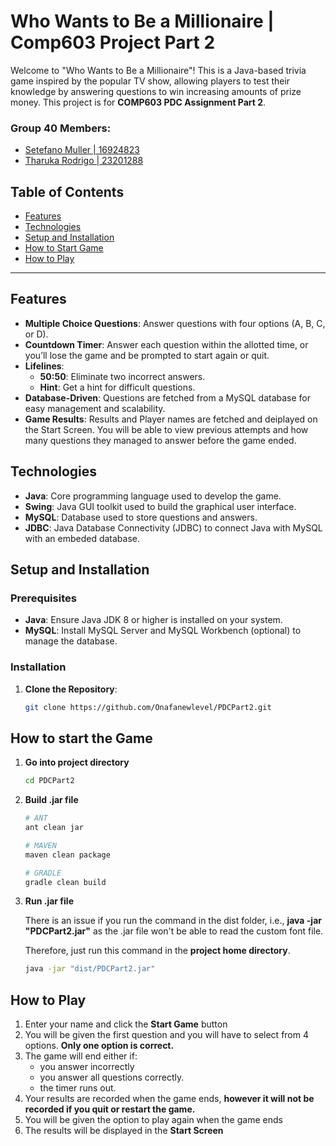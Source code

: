 # Who Wants to Be a Millionaire | Comp603 Project Part 2

Welcome to "Who Wants to Be a Millionaire"! This is a Java-based trivia game inspired by the popular TV show, allowing players to test their knowledge by answering questions to win increasing amounts of prize money. This project is for **COMP603 PDC Assignment Part 2**.

### Group 40 Members:
- [Setefano Muller | 16924823](https://github.com/Onafanewlevel)
- [Tharuka Rodrigo | 23201288](https://github.com/tharukatr)

## Table of Contents
- [Features](#features)
- [Technologies](#technologies)
- [Setup and Installation](#setup-and-installation)
- [How to Start Game](#how-to-start-game)
- [How to Play](#how-to-play)

---

## Features

- **Multiple Choice Questions**: Answer questions with four options (A, B, C, or D).
- **Countdown Timer**: Answer each question within the allotted time, or you’ll lose the game and be prompted to start again or quit.
- **Lifelines**:
  - **50:50**: Eliminate two incorrect answers.
  - **Hint**: Get a hint for difficult questions.
- **Database-Driven**: Questions are fetched from a MySQL database for easy management and scalability.
- **Game Results**: Results and Player names are fetched and deiplayed on the Start Screen. You will be able to view previous attempts and how many questions they managed to answer before the game ended.

## Technologies

- **Java**: Core programming language used to develop the game.
- **Swing**: Java GUI toolkit used to build the graphical user interface.
- **MySQL**: Database used to store questions and answers.
- **JDBC**: Java Database Connectivity (JDBC) to connect Java with MySQL with an embeded database.

## Setup and Installation

### Prerequisites

- **Java**: Ensure Java JDK 8 or higher is installed on your system.
- **MySQL**: Install MySQL Server and MySQL Workbench (optional) to manage the database.

### Installation

1. **Clone the Repository**:
   ```bash
   git clone https://github.com/Onafanewlevel/PDCPart2.git
   ```

## How to start the Game
1. **Go into project directory**
    ```bash
    cd PDCPart2
    ```
2. **Build .jar file**
    ```bash
    # ANT
    ant clean jar

    # MAVEN
    maven clean package

    # GRADLE
    gradle clean build
    ```
3. **Run .jar file**

    There is an issue if you run the command in the dist folder, i.e., **java -jar "PDCPart2.jar"** as the .jar file won't be able to read the custom font file.

    Therefore, just run this command in the **project home directory**.
    ```bash
    java -jar "dist/PDCPart2.jar"
    ```

## How to Play
1. Enter your name and click the **Start Game** button
2. You will be given the first question and you will have to select from 4 options. **Only one option is correct.**
3. The game will end either if:
    - you answer incorrectly
    - you answer all questions correctly.
    - the timer runs out.
4. Your results are recorded when the game ends, **however it will not be recorded if you quit or restart the game.**
5. You will be given the option to play again when the game ends
6. The results will be displayed in the **Start Screen**
